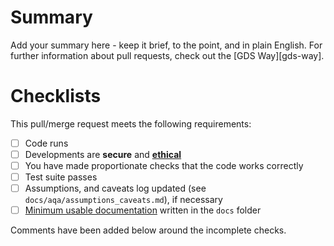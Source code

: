 # Summary

Add your summary here - keep it brief, to the point, and in plain English. For further information about pull requests,
check out the [GDS Way][gds-way].

# Checklists


This pull/merge request meets the following requirements:

- [ ] Code runs
- [ ] Developments are **secure** and [**ethical**][data-ethics-framework]
- [ ] You have made proportionate checks that the code works correctly
- [ ] Test suite passes
- [ ] Assumptions, and caveats log updated (see `docs/aqa/assumptions_caveats.md`), if necessary
- [ ] [Minimum usable documentation][agilemodeling] written in the `docs` folder

Comments have been added below around the incomplete checks.

[data-ethics-framework]: https://www.gov.uk/government/publications/data-ethics-framework
[agilemodeling]: http://agilemodeling.com/essays/documentLate.htm
